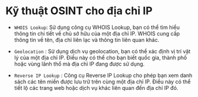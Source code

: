 # Kỹ thuật OSINT cho địa chỉ IP

- `WHOIS Lookup`: Sử dụng công cụ WHOIS Lookup, bạn có thể tìm hiểu thông tin chi tiết về chủ sở hữu của một địa chỉ IP. WHOIS cung cấp thông tin về tên, địa chỉ liên lạc và thông tin liên quan khác.

- `Geolocation` :  Sử dụng dịch vụ geolocation, bạn có thể xác định vị trí vật lý của một địa chỉ IP. Điều này có thể cho bạn biết quốc gia, thành phố hoặc vùng lãnh thổ mà địa chỉ IP đang được sử dụng.

- `Reverse IP Lookup` : Công cụ Reverse IP Lookup cho phép bạn xem danh sách các tên miền được lưu trữ trên cùng một địa chỉ IP. Điều này có thể tiết lộ các trang web hoặc dịch vụ khác liên quan đến địa chỉ IP đó.

